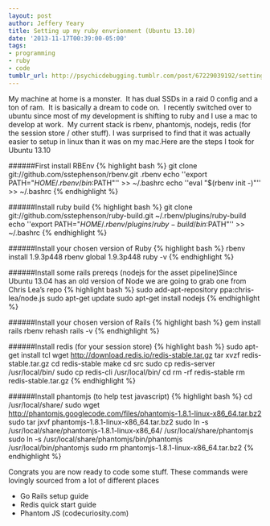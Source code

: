 ```yaml
---
layout: post
author: Jeffery Yeary
title: Setting up my ruby envrionment (Ubuntu 13.10)
date: '2013-11-17T00:39:00-05:00'
tags:
- programming
- ruby
- code
tumblr_url: http://psychicdebugging.tumblr.com/post/67229039192/setting-up-my-ruby-envrionment-ubuntu-13-10
---
```

My machine at home is a monster.  It has dual SSDs in a raid 0 config and a ton of ram.  It is basically a dream to code on.  I recently switched over to ubuntu since most of my development is shifting to ruby and I use a mac to develop at work.  My current stack is rbenv, phantomjs, nodejs, redis (for the session store / other stuff). I was surprised to find that it was actually easier to setup in linux than it was on my mac.Here are the steps I took for Ubuntu 13.10

######First install RBEnv
{% highlight bash %}
git clone git://github.com/sstephenson/rbenv.git .rbenv
echo ''export PATH="$HOME/.rbenv/bin:$PATH"'' >> ~/.bashrc
echo ''eval "$(rbenv init -)"'' >> ~/.bashrc
{% endhighlight %}

######Install ruby build
{% highlight bash %}
git clone git://github.com/sstephenson/ruby-build.git ~/.rbenv/plugins/ruby-build
echo ''export PATH="$HOME/.rbenv/plugins/ruby-build/bin:$PATH"'' >> ~/.bashrc
{% endhighlight %}

######Install your chosen version of Ruby
{% highlight bash %}
rbenv install 1.9.3p448
rbenv global 1.9.3p448
ruby -v
{% endhighlight %}

######Install some rails prereqs (nodejs for the asset pipeline)Since Ubuntu 13.04 has an old version of Node we are going to grab one from Chris Lea’s repo
{% highlight bash %}
sudo add-apt-repository ppa:chris-lea/node.js
sudo apt-get update
sudo apt-get install nodejs
{% endhighlight %}

######Install your chosen version of Rails
{% highlight bash %}
gem install rails
rbenv rehash
rails -v
{% endhighlight %}

######Install redis (for your session store)
{% highlight bash %}
sudo apt-get install tcl
wget http://download.redis.io/redis-stable.tar.gz
tar xvzf redis-stable.tar.gz
cd redis-stable
make
cd src
sudo cp redis-server /usr/local/bin/
sudo cp redis-cli /usr/local/bin/
cd
rm -rf redis-stable
rm redis-stable.tar.gz
{% endhighlight %}

######Install phantomjs (to help test javascript)
{% highlight bash %}
cd /usr/local/share/
sudo wget http://phantomjs.googlecode.com/files/phantomjs-1.8.1-linux-x86_64.tar.bz2
sudo tar jxvf phantomjs-1.8.1-linux-x86_64.tar.bz2
sudo ln -s /usr/local/share/phantomjs-1.8.1-linux-x86_64/ /usr/local/share/phantomjs
sudo ln -s /usr/local/share/phantomjs/bin/phantomjs /usr/local/bin/phantomjs
sudo rm phantomjs-1.8.1-linux-x86_64.tar.bz2
{% endhighlight %}

Congrats you are now ready to code some stuff.
These commands were lovingly sourced from a lot of different places
- Go Rails setup guide
- Redis quick start guide
- Phantom JS (codecuriosity.com)
